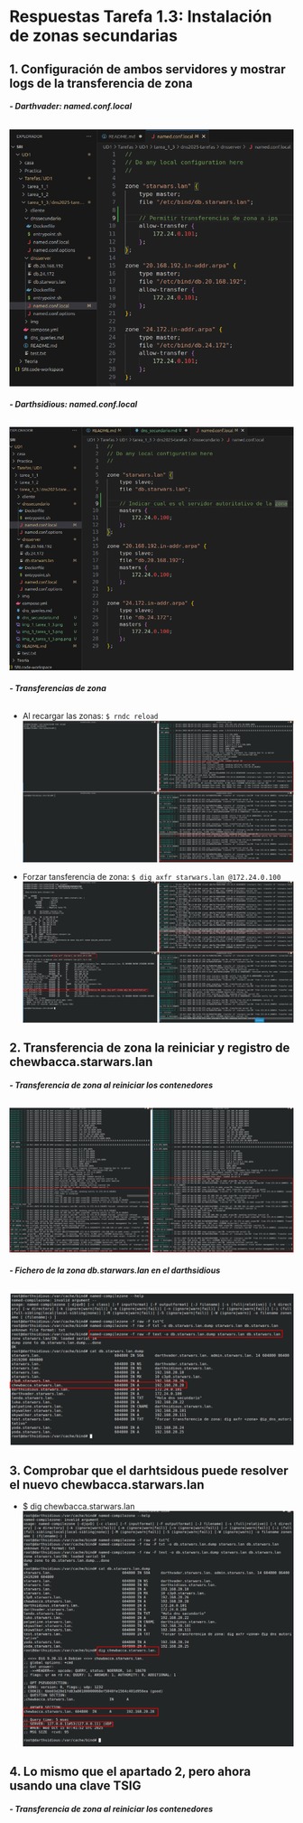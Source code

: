 # Respuestas Tarefa 1.3: Instalación de zonas secundarias

## 1. Configuración de ambos servidores y mostrar logs de la transferencia de zona

###### **- Darthvader: named.conf.local**
![Fichero named.conf.local de darthvader](./img/img_1_tarea_1_3.png)

###### **- Darthsidious: named.conf.local**
![Fichero named.conf.local de darthsidious](./img/img_2_tarea_1_3.png)

###### **- Transferencias de zona**

- Al recargar las zonas: `$ rndc reload`
![Transferencia de zona](./img/img_3_tarea_1_3.png)

- Forzar tansferencia de zona: `$ dig axfr starwars.lan @172.24.0.100`
![Forzar transferencia de zona ](./img/img_4_tarea_1_3.png)



## 2. Transferencia de zona la reiniciar y registro de chewbacca.starwars.lan


###### **- Transferencia de zona al reiniciar los contenedores**
![transferencia de zona al reiniciar ambos servidores](./img/img_5_tarea_1_3.png)

###### **- Fichero de la zona db.starwars.lan en el darthsidious**
![fichero starwars.lan en darthsidious](./img/img_6_tarea_1_3.png)

## 3. Comprobar que el darhtsidous puede resolver el nuevo chewbacca.starwars.lan
- $ dig chewbacca.starwars.lan
![resolver el chewbacca](./img/img_7_tarea_1_3.png)


## 4. Lo mismo que el apartado 2, pero ahora usando una clave TSIG

###### **- Transferencia de zona al reiniciar los contenedores**
